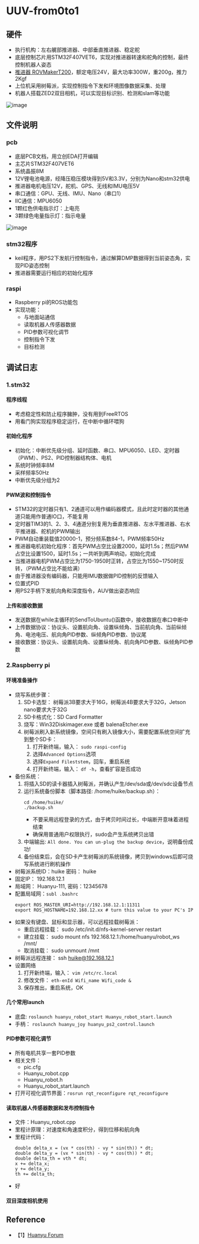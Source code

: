# UUV-from0to1

## 硬件
- 执行机构：左右艉部推进器、中部垂直推进器、稳定舵
- 底层控制芯片用STM32F407VET6，实现对推进器转速和舵角的控制，最终控制机器人姿态
- [推进器 ROVMakerT200](https://item.taobao.com/item.htm?spm=a1z10.3-c-s.w4002-24333018520.56.fd497b12fuX3O7&id=651658155786)，额定电压24V，最大功率300W，重200g，推力2Kgf
- 上位机采用树莓派，实现控制指令下发和环境图像数据采集、处理
- 机器人搭载ZED2双目相机，可以实现目标识别、检测和slam等功能  

![image](https://github.com/Yunga-Wu/UUV-from0to1/blob/main/img/%E5%B0%8F%E5%9E%8BAUV%E8%A3%85%E9%85%8D%E5%9B%BE.jpg)

## 文件说明

### pcb
- 底层PCB文档，用立创EDA打开编辑
- 主芯片STM32F407VET6
- 系统晶振8M
- 12V锂电池电源，经降压稳压模块得到5V和3.3V，分别为Nano和stm32供电
- 推进器电机电压12V，舵机、GPS、无线和IMU电压5V
- 串口通信：GPU、无线、IMU、Nano（串口1）
- IIC通信：MPU6050
- 1颗红色供电指示灯：上电亮
- 3颗绿色电量指示灯：指示电量

![image](https://github.com/Yunga-Wu/UUV-from0to1/blob/main/img/pcb.jpg)

### stm32程序
- keil程序，用PS2下发航行控制指令，通过解算DMP数据得到当前姿态角，实现PID姿态控制
- 推进器需要运行相应的初始化程序

### raspi
- Raspberry pi的ROS功能包
- 实现功能：
   - 与地面站通信
   - 读取机器人传感器数据
   - PID参数可视化调节
   - 控制指令下发
   - 目标检测

## 调试日志
### 1.stm32
#### 程序线程
- 考虑稳定性和防止程序臃肿，没有用到FreeRTOS
- 用看门狗实现程序稳定运行，在中断中循环喂狗
#### 初始化程序
- 初始化：中断优先级分组、延时函数、串口、MPU6050、LED、定时器（PWM）、PS2、PID控制器结构体、电机
- 系统时钟频率8M
- 采样频率50Hz
- 中断优先级分组为2
#### PWM波和控制指令
- STM32的定时器只有1、2通道可以用作编码器模式，且此时定时器的其他通道只能用作普通IO口，不能复用
- 定时器TIM3的1、2、3、4通道分别复用为垂直推进器、左水平推进器、右水平推进器、舵机的PWM输出
- PWM自动重装载值20000-1，预分频系数84-1，PWM频率50Hz
- 推进器电机初始化程序：首先PWM占空比设置2000，延时1.5s；然后PWM占空比设置1500，延时1.5s；一共听到两声响动，初始化完成
- 当推进器电机PWM占空比为1750-1950时正转，占空比为1550~1750时反转，（PWM占空比不能给满）
- 由于推进器没有编码器，只能用IMU数据做PID控制的反馈输入
- 位置式PID
- 用PS2手柄下发航向角和深度指令，AUV做出姿态响应
#### 上传和接收数据
- 发送数据在while主循环的SendToUbuntu()函数中，接收数据在串口中断中
- 上传数据协议：协议头、设置航向角、设置纵倾角、当前航向角、当前纵倾角、电池电压、航向角PID参数、纵倾角PID参数、协议尾
- 接收数据：协议头、设置航向角、设置纵倾角、航向角PID参数、纵倾角PID参数

### 2.Raspberry pi
#### 环境准备操作
- 烧写系统步骤：
   1. SD卡选型： 树莓派3B要求大于16G，树莓派4B要求大于32G，Jetson nano要求大于32G
   2. SD卡格式化：SD Card Formatter
   3. 烧写：Win32Diskimager.exe 或者 balenaEtcher.exe
   4. 树莓派刷入新系统镜像，空间只有刷入镜像大小，需要配置系统空间扩充到整个SD卡：
      1. 打开新终端，输入： `sudo raspi-config`
      2. 选择`Advanced Options`选项
      3. 选择`Expand Fileststem`，回车，重启系统
      4. 打开新终端，输入： `df -h`，查看扩容是否成功
- 备份系统：
   1. 将插入SD的读卡器插入树莓派，并确认产生/dev/sda或/dev/sdc设备节点
   2. 运行系统备份脚本（脚本路径: /home/huike/backup.sh）：
      ```
      cd /home/huike/
      ./backup.sh
      ```
      - 不要采用远程登录的方式，由于拷贝时间过长，中端断开意味着进程结束
      - 确保用普通用户权限执行，sudo会产生系统拷贝出错
   3. 中端输出: `All done. You can un-plug the backup device`，说明备份成功!
   4. 备份结束后，会在SD卡产生树莓派的系统镜像，拷贝到windows后即可烧写系统进行刷机操作
- 树莓派系统ID：huike 密码： huike
- 固定IP： 192.168.12.1
- 局域网： Huanyu-111, 密码：12345678
- 配置局域网：`subl .bashrc`
   ```
   export ROS_MASTER_URI=http://192.168.12.1:11311
   export ROS_HOSTNAME=192.168.12.xx # turn this value to your PC's IP
   ```
- 如果没有键盘、鼠标和显示器，可以远程挂载树莓派：
   - 重启远程挂载： sudo /etc/init.d/nfs-kernel-server restart
   - 建立挂载： sudo mount nfs 192.168.12.1:/home/huanyu/robot_ws /mnt/
   - 取消挂载： sudo unmount /mnt
- 树莓派远程连接： ssh huike@192.168.12.1
- 设置网络
   1. 打开新终端，输入： `vim /etc/rc.local`
   2. 修改文件： `eth-enId Wifi_name Wifi_code &`
   3. 保存推出，重启系统，OK
#### 几个常用launch
- 底盘: `roslaunch huanyu_robot_start Huanyu_robot_start.launch`
- 手柄： `roslaunch huanyu_joy huanyu_ps2_control.launch`
#### PID参数可视化调节
- 所有电机共享一套PID参数
- 相关文件：
   - pic.cfg
   - Huanyu_robot.cpp
   - Huanyu_robot.h
   - Huanyu_robot_start.launch
- 打开可视化调节界面：`rosrun rqt_reconfigure rqt_reconfigure`
#### 读取机器人传感器数据和发布控制指令
- 文件：Huanyu_robot.cpp
- 里程计原理：对速度和角速度积分，得到位移和航向角
- 里程计代码：
   ```
   double delta_x = (vx * cos(th) - vy * sin(th)) * dt;
   double delta_y = (vx * sin(th) - vy * cos(th)) * dt;
   double delta_th = vth * dt;
   x += delta_x;
   y += delta_y;
   th += delta_th;
   ```
- 好
#### 双目深度相机使用

## Reference
- 【1】[Huanyu Forum](http://huanyu-robot.uicp.hk/)
